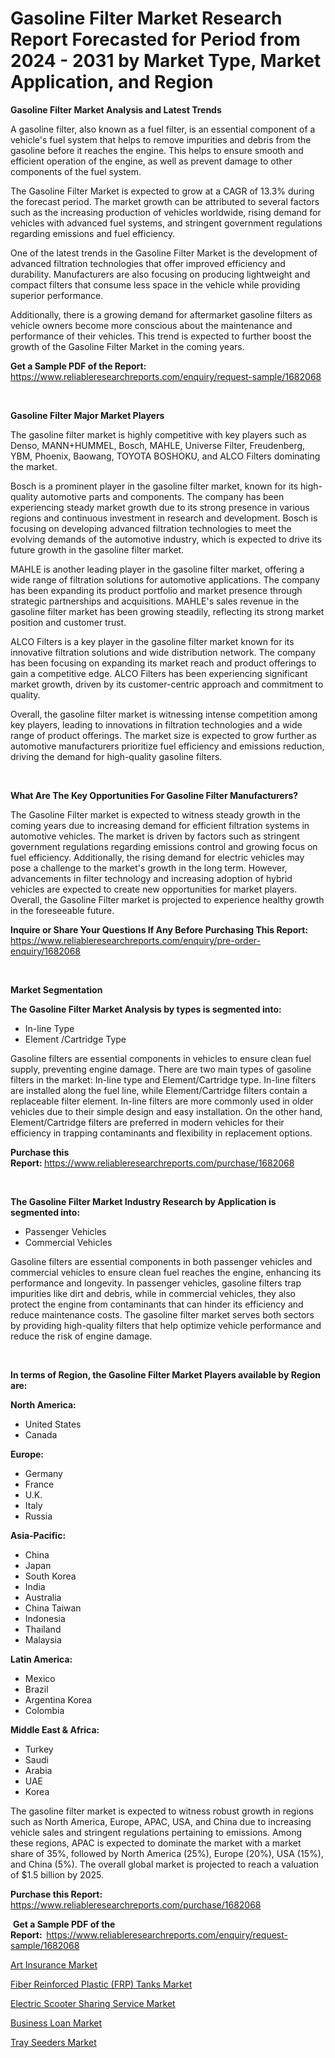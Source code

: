 <p><h1>Gasoline Filter Market Research Report Forecasted for Period from 2024 -  2031 by Market Type, Market Application, and Region</h1></p><p><strong>Gasoline Filter Market Analysis and Latest Trends</strong></p>
<p><p>A gasoline filter, also known as a fuel filter, is an essential component of a vehicle's fuel system that helps to remove impurities and debris from the gasoline before it reaches the engine. This helps to ensure smooth and efficient operation of the engine, as well as prevent damage to other components of the fuel system.</p><p>The Gasoline Filter Market is expected to grow at a CAGR of 13.3% during the forecast period. The market growth can be attributed to several factors such as the increasing production of vehicles worldwide, rising demand for vehicles with advanced fuel systems, and stringent government regulations regarding emissions and fuel efficiency.</p><p>One of the latest trends in the Gasoline Filter Market is the development of advanced filtration technologies that offer improved efficiency and durability. Manufacturers are also focusing on producing lightweight and compact filters that consume less space in the vehicle while providing superior performance.</p><p>Additionally, there is a growing demand for aftermarket gasoline filters as vehicle owners become more conscious about the maintenance and performance of their vehicles. This trend is expected to further boost the growth of the Gasoline Filter Market in the coming years.</p></p>
<p><strong>Get a Sample PDF of the Report:&nbsp;</strong> <a href="https://www.reliableresearchreports.com/enquiry/request-sample/1682068">https://www.reliableresearchreports.com/enquiry/request-sample/1682068</a></p>
<p>&nbsp;</p>
<p><strong>Gasoline Filter Major Market Players</strong></p>
<p><p>The gasoline filter market is highly competitive with key players such as Denso, MANN+HUMMEL, Bosch, MAHLE, Universe Filter, Freudenberg, YBM, Phoenix, Baowang, TOYOTA BOSHOKU, and ALCO Filters dominating the market.</p><p>Bosch is a prominent player in the gasoline filter market, known for its high-quality automotive parts and components. The company has been experiencing steady market growth due to its strong presence in various regions and continuous investment in research and development. Bosch is focusing on developing advanced filtration technologies to meet the evolving demands of the automotive industry, which is expected to drive its future growth in the gasoline filter market.</p><p>MAHLE is another leading player in the gasoline filter market, offering a wide range of filtration solutions for automotive applications. The company has been expanding its product portfolio and market presence through strategic partnerships and acquisitions. MAHLE's sales revenue in the gasoline filter market has been growing steadily, reflecting its strong market position and customer trust.</p><p>ALCO Filters is a key player in the gasoline filter market known for its innovative filtration solutions and wide distribution network. The company has been focusing on expanding its market reach and product offerings to gain a competitive edge. ALCO Filters has been experiencing significant market growth, driven by its customer-centric approach and commitment to quality.</p><p>Overall, the gasoline filter market is witnessing intense competition among key players, leading to innovations in filtration technologies and a wide range of product offerings. The market size is expected to grow further as automotive manufacturers prioritize fuel efficiency and emissions reduction, driving the demand for high-quality gasoline filters.</p></p>
<p>&nbsp;</p>
<p><strong>What Are The Key Opportunities For Gasoline Filter Manufacturers?</strong></p>
<p><p>The Gasoline Filter market is expected to witness steady growth in the coming years due to increasing demand for efficient filtration systems in automotive vehicles. The market is driven by factors such as stringent government regulations regarding emissions control and growing focus on fuel efficiency. Additionally, the rising demand for electric vehicles may pose a challenge to the market's growth in the long term. However, advancements in filter technology and increasing adoption of hybrid vehicles are expected to create new opportunities for market players. Overall, the Gasoline Filter market is projected to experience healthy growth in the foreseeable future.</p></p>
<p><strong>Inquire or Share Your Questions If Any Before Purchasing This Report:</strong> <a href="https://www.reliableresearchreports.com/enquiry/pre-order-enquiry/1682068">https://www.reliableresearchreports.com/enquiry/pre-order-enquiry/1682068</a></p>
<p>&nbsp;</p>
<p><strong>Market Segmentation</strong></p>
<p><strong>The Gasoline Filter Market Analysis by types is segmented into:</strong></p>
<p><ul><li>In-line Type</li><li>Element /Cartridge Type</li></ul></p>
<p><p>Gasoline filters are essential components in vehicles to ensure clean fuel supply, preventing engine damage. There are two main types of gasoline filters in the market: In-line type and Element/Cartridge type. In-line filters are installed along the fuel line, while Element/Cartridge filters contain a replaceable filter element. In-line filters are more commonly used in older vehicles due to their simple design and easy installation. On the other hand, Element/Cartridge filters are preferred in modern vehicles for their efficiency in trapping contaminants and flexibility in replacement options.</p></p>
<p><strong>Purchase this Report:&nbsp;</strong><a href="https://www.reliableresearchreports.com/purchase/1682068">https://www.reliableresearchreports.com/purchase/1682068</a></p>
<p>&nbsp;</p>
<p><strong>The Gasoline Filter Market Industry Research by Application is segmented into:</strong></p>
<p><ul><li>Passenger Vehicles</li><li>Commercial Vehicles</li></ul></p>
<p><p>Gasoline filters are essential components in both passenger vehicles and commercial vehicles to ensure clean fuel reaches the engine, enhancing its performance and longevity. In passenger vehicles, gasoline filters trap impurities like dirt and debris, while in commercial vehicles, they also protect the engine from contaminants that can hinder its efficiency and reduce maintenance costs. The gasoline filter market serves both sectors by providing high-quality filters that help optimize vehicle performance and reduce the risk of engine damage.</p></p>
<p>&nbsp;</p>
<p><strong>In terms of Region, the Gasoline Filter Market Players available by Region are:</strong></p>
<p>
    <p> <strong> North America: </strong>
        <ul>
            <li>United States</li>
            <li>Canada</li>
        </ul>
        </p> 
    <p> <strong> Europe: </strong>
        <ul>
            <li>Germany</li>
            <li>France</li>
            <li>U.K.</li>
            <li>Italy</li>
            <li>Russia</li>
        </ul>
        </p> 
    <p> <strong> Asia-Pacific: </strong>
        <ul>
            <li>China</li>
            <li>Japan</li>
            <li>South Korea</li>
            <li>India</li>
            <li>Australia</li>
            <li>China Taiwan</li>
            <li>Indonesia</li>
            <li>Thailand</li>
            <li>Malaysia</li>
        </ul>
        </p> 
    <p> <strong> Latin America: </strong>
        <ul>
            <li>Mexico</li>
            <li>Brazil</li>
            <li>Argentina Korea</li>
            <li>Colombia</li>
        </ul>
        </p> 
    <p> <strong> Middle East & Africa: </strong>
        <ul>
            <li>Turkey</li>
            <li>Saudi</li>
            <li>Arabia</li>
            <li>UAE</li>
            <li>Korea</li>
        </ul>
    </p>
    </p>
<p><p>The gasoline filter market is expected to witness robust growth in regions such as North America, Europe, APAC, USA, and China due to increasing vehicle sales and stringent regulations pertaining to emissions. Among these regions, APAC is expected to dominate the market with a market share of 35%, followed by North America (25%), Europe (20%), USA (15%), and China (5%). The overall global market is projected to reach a valuation of $1.5 billion by 2025.</p></p>
<p><strong>Purchase this Report: </strong><a href="https://www.reliableresearchreports.com/purchase/1682068">https://www.reliableresearchreports.com/purchase/1682068</a></p>
<p>&nbsp;<strong>Get a Sample PDF of the Report:&nbsp;&nbsp;</strong><a href="https://www.reliableresearchreports.com/enquiry/request-sample/1682068">https://www.reliableresearchreports.com/enquiry/request-sample/1682068</a></p>
<p><strong></strong></p>
<p><p><a href="https://medium.com/@sarahhopkins94/analyzing-art-insurance-market-global-industry-perspective-and-forecast-2024-to-2031-4bad2d005e22">Art Insurance Market</a></p><p><a href="https://github.com/lylyparadise/Market-Research-Report-List-2/blob/main/fiber-reinforced-plastic-frp-tanks-market.md">Fiber Reinforced Plastic (FRP) Tanks Market</a></p><p><a href="https://medium.com/@sarahhopkins94/electric-scooter-sharing-service-market-trends-and-market-analysis-forecasted-for-period-2024-2031-b1d0afbe58a1">Electric Scooter Sharing Service Market</a></p><p><a href="https://medium.com/@elizabethalexander97/business-loan-market-trends-and-market-analysis-forecasted-for-period-2024-2031-0eae5e306011">Business Loan Market</a></p><p><a href="https://github.com/GroverBarry/Market-Research-Report-List-4/blob/main/tray-seeders-market.md">Tray Seeders Market</a></p></p>